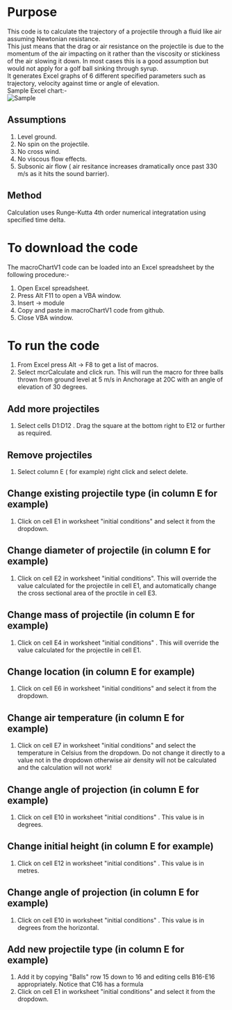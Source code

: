 # Purpose
This code is to calculate the trajectory of a projectile through a fluid like air assuming Newtonian resistance.  
This just means that the drag or air resistance on the projectile is due to the momentum of the air impacting on it rather than the viscosity or stickiness of the air slowing it down. In most cases this is a good assumption but would not apply for a golf ball sinking through syrup.  
It generates Excel graphs of 6 different specified parameters such as trajectory, velocity against time or angle of elevation.  
Sample Excel chart:-  
![Sample](https://user-images.githubusercontent.com/107402485/173411195-b0fc2301-5ba9-4c0d-ae15-452db96618b3.PNG)

## Assumptions
1. Level ground.
2. No spin on the projectile.
3. No cross wind.
4. No viscous flow effects.
5. Subsonic air flow ( air resitance increases dramatically once past 330 m/s as it hits the sound barrier).

## Method
Calculation uses Runge-Kutta 4th order numerical integratation using specified time delta.

# To download the code
The macroChartV1 code can be loaded into an Excel spreadsheet by the following procedure:-

1. Open Excel spreadsheet.
2. Press Alt F11 to open a VBA window.
3. Insert -> module
4. Copy and paste in macroChartV1 code from github.
5. Close VBA window.

# To run the code
1. From Excel press Alt -> F8 to get a list of macros. 
2. Select mcrCalculate and click run. This will run the macro for three balls thrown from ground level at 5 m/s in Anchorage at 20C with an angle of elevation of 30 degrees.

## Add more projectiles 
1. Select cells  D1:D12 . Drag the square at the bottom right to E12 or further as required. 

## Remove projectiles
1. Select column E ( for example) right click and select delete.

## Change existing projectile type (in column E for example)
1. Click on cell E1 in worksheet "initial conditions" and select it from the dropdown.

## Change diameter of projectile (in column E for example)
1. Click on cell E2 in worksheet "initial conditions". This will override the value calculated for the projectile in cell E1, and automatically change the cross sectional area of the proctile in cell E3. 

## Change mass of projectile (in column E for example)
1. Click on cell E4 in worksheet "initial conditions" . This will override the value calculated for the projectile in cell E1.

## Change location (in column E for example)
1. Click on cell E6 in worksheet "initial conditions" and select it from the dropdown.

## Change air temperature (in column E for example)
1. Click on cell E7 in worksheet "initial conditions" and select the temperature in Celsius from the dropdown. Do not change it directly to a value not in the dropdown otherwise air density will not be calculated and the calculation will not work!

## Change angle of projection (in column E for example)
1. Click on cell E10 in worksheet "initial conditions" . This value is in degrees.

## Change initial height (in column E for example)
1. Click on cell E12 in worksheet "initial conditions" . This value is in metres.

## Change angle of projection (in column E for example)
1. Click on cell E10 in worksheet "initial conditions" . This value is in degrees from the horizontal.
## Add new projectile type (in column E for example)
1. Add it by copying "Balls" row 15 down to 16 and editing cells B16-E16 appropriately. Notice that C16 has a formula
2. Click on cell E1 in worksheet "initial conditions" and select it from the dropdown.
